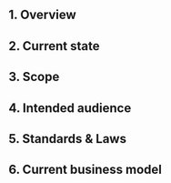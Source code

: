 ## 1. Overview



## 2. Current state

## 3. Scope

## 4. Intended audience

## 5. Standards & Laws

## 6. Current business model
